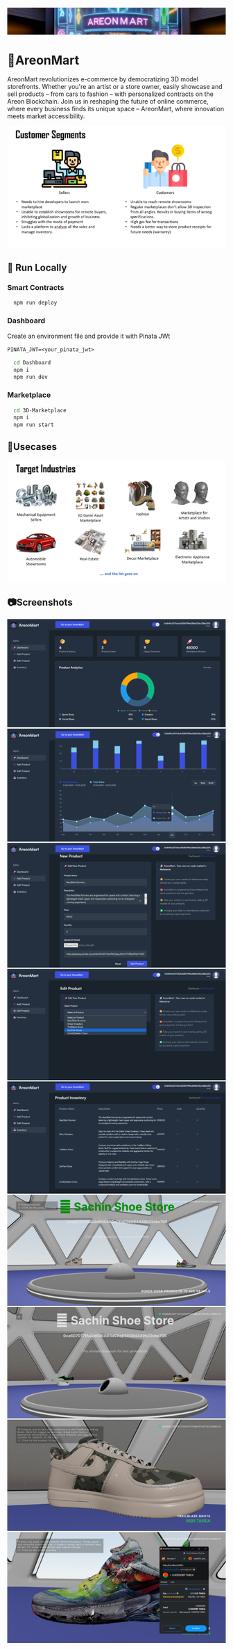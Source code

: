 ![alt text](images/banner.png)

# 🏪AreonMart

AreonMart revolutionizes e-commerce by democratizing 3D model storefronts. Whether you're an artist or a store owner, easily showcase and sell products – from cars to fashion – with personalized contracts on the Areon Blockchain. Join us in reshaping the future of online commerce, where every business finds its unique space – AreonMart, where innovation meets market accessibility.

 ![alt text](images/cs.png)

## 🚀 Run Locally

### Smart Contracts

```bash
  npm run deploy
```

### Dashboard

Create an environment file and provide it with Pinata JWt

```
PINATA_JWT=<your_pinata_jwt>
```

```bash
  cd Dashboard
  npm i
  npm run dev
```

### Marketplace

```bash
  cd 3D-Marketplace
  npm i
  npm run start
```

## 👾Usecases

![alt text](images/ta.png)

## 📷Screenshots

![alt text](images/ss1.png) ![alt text](images/ss2.png) ![alt text](images/ss3.png) ![alt text](images/ss4.png) ![alt text](images/ss5.png) ![alt text](images/ss6.png) ![alt text](images/ss7.png) ![alt text](images/ss8.png) ![alt text](images/ss9.png)